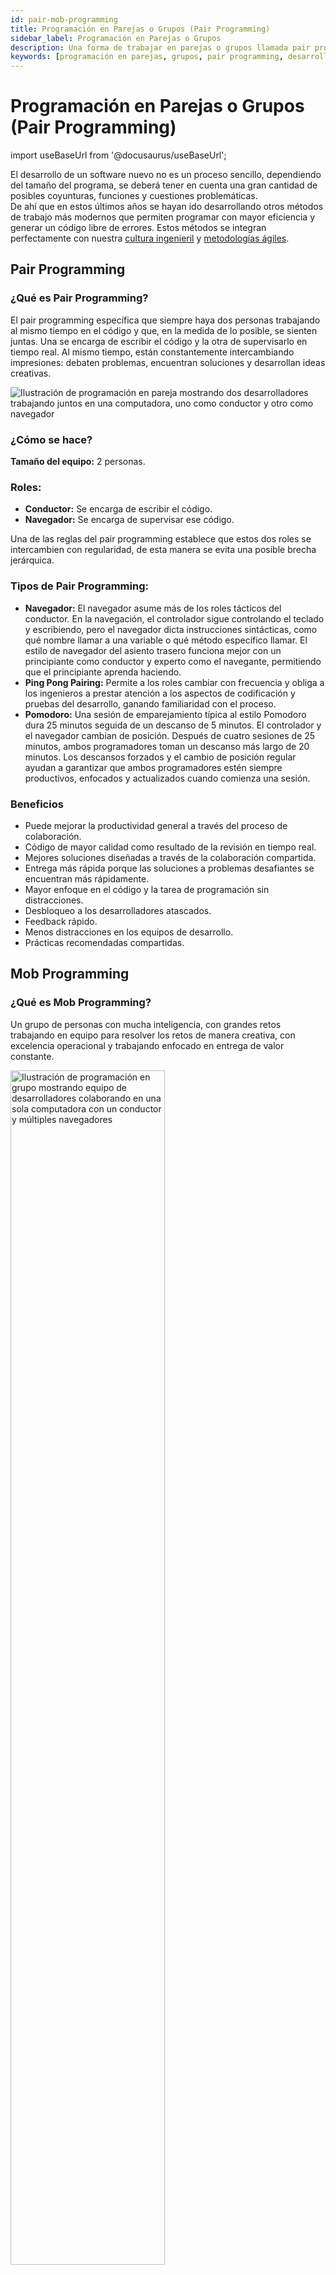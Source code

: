 ```yaml
---
id: pair-mob-programming
title: Programación en Parejas o Grupos (Pair Programming)
sidebar_label: Programación en Parejas o Grupos
description: Una forma de trabajar en parejas o grupos llamada pair programming para asegurar que los trabajos se realicen bien de forma colaborativa.
keywords: [programación en parejas, grupos, pair programming, desarrollo pair programming, software, EOS, EOS Costa Rica, Qué es pair programming, Cómo aplicar pair programming]
---
```


# Programación en Parejas o Grupos (Pair Programming)

import useBaseUrl from '@docusaurus/useBaseUrl';


El desarrollo de un software nuevo no es un proceso sencillo, dependiendo del tamaño del programa, se deberá tener en cuenta una gran cantidad de posibles coyunturas, funciones y cuestiones problemáticas.  
De ahí que en estos últimos años se hayan ido desarrollando otros métodos de trabajo más modernos que permiten programar con mayor eficiencia y generar un código libre de errores. Estos métodos se integran perfectamente con nuestra [cultura ingenieril](/es/docs/engineering-culture) y [metodologías ágiles](/es/docs/agile-methodologies).


## Pair Programming

### ¿Qué es Pair Programming?
El pair programming específica que siempre haya dos personas trabajando al mismo tiempo en el código y que, en la medida de lo posible, se sienten juntas. Una se encarga de escribir el código y la otra de supervisarlo en tiempo real. Al mismo tiempo, están constantemente intercambiando impresiones: debaten problemas, encuentran soluciones y desarrollan ideas creativas. 

<div style={{  textAlign: "center" }}>
<img alt="Ilustración de programación en pareja mostrando dos desarrolladores trabajando juntos en una computadora, uno como conductor y otro como navegador"  src={ useBaseUrl( 'img/metodosProgramacion/PairProgramming.webp' )} /> </div>

### ¿Cómo se hace?
**Tamaño del equipo:** 2 personas.

### Roles:

- **Conductor:** Se encarga de escribir el código. 
- **Navegador:** Se encarga de supervisar ese código. 

Una de las reglas del pair programming establece que estos dos roles se intercambien con regularidad, de esta manera se evita una posible brecha jerárquica.

### Tipos de Pair Programming:

- **Navegador:** El navegador asume más de los roles tácticos del conductor. En la navegación, el controlador sigue controlando el teclado y escribiendo, pero el navegador dicta instrucciones sintácticas, como qué nombre llamar a una variable o qué método específico llamar. El estilo de navegador del asiento trasero funciona mejor con un principiante como conductor y experto como el navegante, permitiendo que el principiante aprenda haciendo.
- **Ping Pong Pairing:**  Permite a los roles cambiar con frecuencia y obliga a los ingenieros a prestar atención a los aspectos de codificación y pruebas del desarrollo, ganando familiaridad con el proceso.
- **Pomodoro:** Una sesión de emparejamiento típica al estilo Pomodoro dura 25 minutos seguida de un descanso de 5 minutos. El controlador y el navegador cambian de posición. Después de cuatro sesiones de 25 minutos, ambos programadores toman un descanso más largo de 20 minutos. Los descansos forzados y el cambio de posición regular ayudan a garantizar que ambos programadores estén siempre productivos, enfocados y actualizados cuando comienza una sesión.

### Beneficios

- Puede mejorar la productividad general a través del proceso de colaboración.
- Código de mayor calidad como resultado de la revisión en tiempo real.
- Mejores soluciones diseñadas a través de la colaboración compartida.
- Entrega más rápida porque las soluciones a problemas desafiantes se encuentran más rápidamente.
- Mayor enfoque en el código y la tarea de programación sin distracciones.
- Desbloqueo a los desarrolladores atascados.
- Feedback rápido.
- Menos distracciones en los equipos de desarrollo.
- Prácticas recomendadas compartidas.

## Mob Programming

### ¿Qué es Mob Programming?

Un grupo de personas con mucha inteligencia, con grandes retos trabajando en equipo para resolver los retos de manera creativa, con excelencia operacional y trabajando enfocado en entrega de valor constante.
<div style={{  textAlign: "center" }}>
<img alt="Ilustración de programación en grupo mostrando equipo de desarrolladores colaborando en una sola computadora con un conductor y múltiples navegadores" width="70%" src={ useBaseUrl( 'img/metodosProgramacion/MobProgramming.webp' )} /> </div>

### ¿Cómo se hace?

**Tamaño del equipo:** 3-6 personas.

### Roles:

- **Conductor:** Recibe input del equipo y ejecuta la implementación de las ideas.
- **Navegadores:** Son los que le dan dirección al conductor, también es la voz del equipo.

### Bias for Action:

- Evitar quedarse en conversaciones abstractas por mucho tiempo.
- No discuta un problema por más de 10 minutos (Recomendado).
- Si hay más de una solución a un problema experimente con dos o 3 (Use
paretto).
- Use ejemplos para mantener la conversación caminando.
- Las ideas de los navegadores solo se implementan por el conductor.
- El nivel de habilidad del conductor es clave para que los navegadores desarrollen más las instrucciones.
- Feedback inmediato.
- Aprender o contribuir.
- Agilidad en comunicación.
- Retrospectiva.
- Empatía y respeto.

### Artefactos:

- Backlog de problemas específicos definidos por el product owner o el tech lead.
- Alineación en programación de katas (Código nuevo, corrección de errores, desarrollo impulsado por pruebas, refactorización).
- Test automation.
- Repo - DevOps.

### Tipos de Mob Programming:

- **Expert-Expert:** Mayor productividad y resultados de alta calidad, mínima disrupción de los acercamientos y exploración a retar soluciones existentes.
- **Expert-Novice:** Mayor oportunidad de exploración de soluciones y oportunidades de mentorship para personas nuevas en el equipo. El novato es más propenso a retar soluciones existentes y aporta disrupción, y el experto al enseñar se puede replantear paradigmas existentes. El riesgo de que los expertos no puedan desarrollar paciencia para enseñar puede traer conflicto y afectar la
cultura de la organización.
- **Novice-Novice:** Normalmente no es recomendado para soluciones complejas pero bueno para innovación siempre y cuando se pueda desarrollar con un mentor que pueda generar un role model.
- **With audience:** El equipo está trabajando con una audiencia de partes interesadas o usuarios.

### El Valor del Mobbing:

- Soluciones se entregan más rápido, con mayor calidad por medio del incremento del enfoque.
- Mitiga las tareas tediosas, tiene visibilidad 360 y mejora la automatización.
- Apalanca el entrenamiento entre miembros del equipo.
- Entrega resultados más rápido reduciendo el tiempo del work in progress y eliminando tiempos de handoff entre equipos y mitiga los problemas de comunicación.
- Puede incrementar el tiempo de entrega de una tarea por la cantidad de personas pensando alrededor de una tarea individual, pero bajan aproximadamente 15% de defectos o margen de error, se mitiga refactoring, retrabajo y soporte de la tarea o el entregable.
- Satisfacción se incrementa un 96% entre programadores.
- Entrenamiento ágil.
- Team building y comunicación.
- Más opciones de soluciones para varios problemas a la vez.

### Beneficios para Otras Organizaciones y Servicios

- Reclutamiento.
- Diseño (Servicio, UX, Producción).
- Deuda tecnológica y refactorización.

## Recursos Relacionados

- **Cultura de Desarrollo**: Conoce nuestra [cultura ingenieril](/es/docs/engineering-culture) y [metodologías ágiles](/es/docs/agile-methodologies)
- **Calidad de Código**: Explora nuestras [directrices de código abierto](/es/docs/open-source-guidelines) y [herramientas para desarrolladores](/es/docs/developer-tools)
- **Desarrollo Potenciado por IA**: Revisa nuestras [herramientas de IA](/es/docs/artificial-intelligence) como [Cursor IDE](/es/docs/artificial-intelligence/cursor) para programación en pareja mejorada
- **Configuración de Proyectos**: Ve nuestros [boilerplates de proyecto](/es/docs/boilerplate) y [prácticas de DevOps](/es/docs/devops)

>Información brindada por:
>**Julian Alvarado**
>- Twitter [@jascorecr](https://twitter.com/jascorecr)  
>- Linkedin: [alvarado.lj.1](https://www.linkedin.com/in/alvaradolj1/)
>- Telegram: https://t.me/joinchat/JWCCqxZZe7tk7ITpztxTsw  
>- Youtube: [Kata Collective](https://www.youtube.com/channel/UC8elsb71RJlP9mG6aQgTc_A)